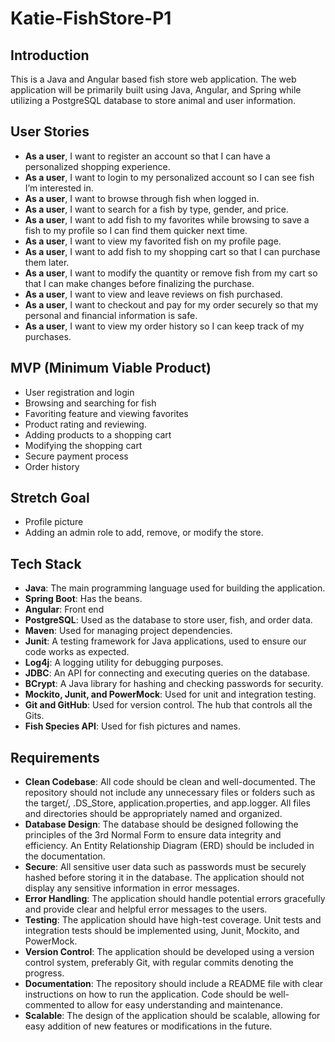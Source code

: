 # Katie-FishStore-P1

## Introduction

This is a Java and Angular based fish store web application. The web application will be primarily built using Java, Angular, and Spring while utilizing a PostgreSQL database to store animal and user information.

## User Stories

*	**As a user**, I want to register an account so that I can have a personalized shopping experience.
*	**As a user**, I want to login to my personalized account so I can see fish I’m interested in.
*	**As a user**, I want to browse through fish when logged in.
*	**As a user**, I want to search for a fish by type, gender, and price.
*	**As a user**, I want to add fish to my favorites while browsing to save a fish to my profile so I can find them quicker next time.
*	**As a user**, I want to view my favorited fish on my profile page.
*	**As a user**, I want to add fish to my shopping cart so that I can purchase them later.
*	**As a user**, I want to modify the quantity or remove fish from my cart so that I can make changes before finalizing the purchase.
*	**As a user**, I want to view and leave reviews on fish purchased.
*	**As a user**, I want to checkout and pay for my order securely so that my personal and financial information is safe.
*	**As a user**, I want to view my order history so I can keep track of my purchases.

## MVP (Minimum Viable Product)

*	User registration and login
*	Browsing and searching for fish
*	Favoriting feature and viewing favorites
*	Product rating and reviewing.
*	Adding products to a shopping cart
*	Modifying the shopping cart
*	Secure payment process
*	Order history

## Stretch Goal

*	Profile picture
*	Adding an admin role to add, remove, or modify the store.

## Tech Stack

*	**Java**: The main programming language used for building the application.
*	**Spring Boot**: Has the beans.
*	**Angular**: Front end
*	**PostgreSQL**: Used as the database to store user, fish, and order data.
*	**Maven**: Used for managing project dependencies.
*	**Junit**: A testing framework for Java applications, used to ensure our code works as expected.
*	**Log4j**: A logging utility for debugging purposes.
*	**JDBC**: An API for connecting and executing queries on the database.
*	**BCrypt**: A Java library for hashing and checking passwords for security.
*	**Mockito, Junit, and PowerMock**: Used for unit and integration testing.
*	**Git and GitHub**: Used for version control. The hub that controls all the Gits.
* **Fish Species API**: Used for fish pictures and names.

## Requirements

*	**Clean Codebase**: All code should be clean and well-documented. The repository should not include any unnecessary files or folders such as the target/, .DS_Store, application.properties, and app.logger. All files and directories should be appropriately named and organized.
*	**Database Design**: The database should be designed following the principles of the 3rd Normal Form to ensure data integrity and efficiency. An Entity Relationship Diagram (ERD) should be included in the documentation.
*	**Secure**: All sensitive user data such as passwords must be securely hashed before storing it in the database. The application should not display any sensitive information in error messages.
*	**Error Handling**: The application should handle potential errors gracefully and provide clear and helpful error messages to the users.
*	**Testing**: The application should have high-test coverage. Unit tests and integration tests should be implemented using, Junit¸ Mockito, and PowerMock.
*	**Version Control**: The application should be developed using a version control system, preferably Git, with regular commits denoting the progress.
*	**Documentation**: The repository should include a README file with clear instructions on how to run the application. Code should be well-commented to allow for easy understanding and maintenance.
*	**Scalable**: The design of the application should be scalable, allowing for easy addition of new features or modifications in the future.
